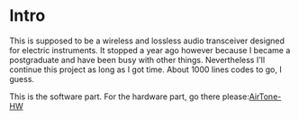 # Intro
This is supposed to be a wireless and lossless audio transceiver designed for electric instruments. 
It stopped a year ago however because I became a postgraduate and have been busy with other things.
Nevertheless I'll continue this project as long as I got time. About 1000 lines codes to go, I guess.

This is the software part. For the hardware part, go there please:[AirTone-HW](https://github.com/taotsi/AirTone-HW)

